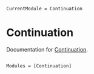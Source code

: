 ```@meta
CurrentModule = Continuation
```

# Continuation

Documentation for [Continuation](https://github.com/mbataille/Continuation.jl).

```@index
```

```@autodocs
Modules = [Continuation]
```
